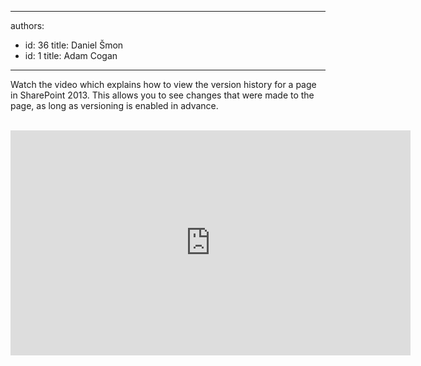 

---
authors:
  - id: 36
    title: Daniel Šmon
  - id: 1
    title: Adam Cogan
---




<span class='intro'> ​Watch the video which explains how to view the version history for a page in SharePoint 2013. This allows you to see changes that were made to the page, as long as versioning is enabled in advance. </span>

<p>​​<iframe width="640" height="360" src="https&#58;//www.youtube.com/embed/ump_dgj6cq4" frameborder="0"></iframe>​​​</p>



